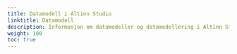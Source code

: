 ```yaml
---
title: Datamodell i Altinn Studio
linktitle: Datamodell
description: Informasjon om datamodeller og datamodellering i Altinn Studio
weight: 100
toc: true
---
```



